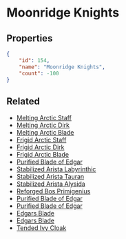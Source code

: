 # Moonridge Knights

<no description available>

## Properties

```json
{
    "id": 154,
    "name": "Moonridge Knights",
    "count": -100
}
```

## Related

- [Melting Arctic Staff](../items/4224-melting-arctic-staff.md)
- [Melting Arctic Dirk](../items/4223-melting-arctic-dirk.md)
- [Melting Arctic Blade](../items/4222-melting-arctic-blade.md)
- [Frigid Arctic Staff](../items/4221-frigid-arctic-staff.md)
- [Frigid Arctic Dirk](../items/4220-frigid-arctic-dirk.md)
- [Frigid Arctic Blade](../items/4219-frigid-arctic-blade.md)
- [Purified Blade of Edgar](../items/4218-purified-blade-of-edgar.md)
- [Stabilized Arista Labyrinthic](../items/4217-stabilized-arista-labyrinthic.md)
- [Stabilized Arista Tauran](../items/4216-stabilized-arista-tauran.md)
- [Stabilized Arista Alysida](../items/4215-stabilized-arista-alysida.md)
- [Reforged Bos Primigenius](../items/4214-reforged-bos-primigenius.md)
- [Purified Blade of Edgar](../items/4213-purified-blade-of-edgar.md)
- [Purified Blade of Edgar](../items/4212-purified-blade-of-edgar.md)
- [Edgars Blade](../items/4211-edgars-blade.md)
- [Edgars Blade](../items/4210-edgars-blade.md)
- [Tended Ivy Cloak](../items/4209-tended-ivy-cloak.md)

